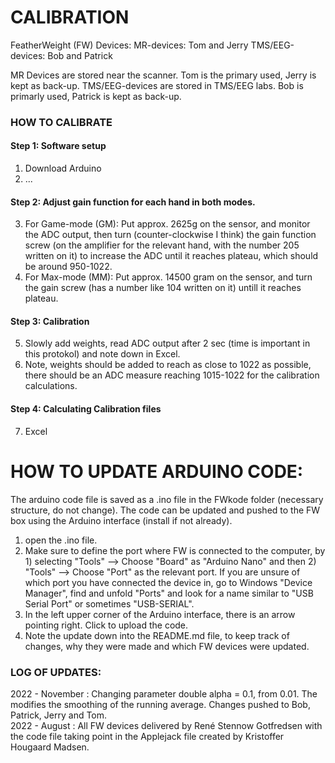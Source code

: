 # CALIBRATION 
FeatherWeight (FW) Devices: 
MR-devices: Tom and Jerry 
TMS/EEG-devices: Bob and Patrick 

MR Devices are stored near the scanner. Tom is the primary used, Jerry is kept as back-up. 
TMS/EEG-devices are stored in TMS/EEG labs. Bob is primarly used, Patrick is kept as back-up. 

### HOW TO CALIBRATE
#### Step 1: Software setup
1) Download Arduino 
2) ... 
#### Step 2: Adjust gain function for each hand in both modes. 
3) For Game-mode (GM): Put approx. 2625g on the sensor, and monitor the ADC output, then turn (counter-clockwise I think) the gain function screw (on the amplifier for the relevant hand, with the number 205 written on it) to increase the ADC until it reaches plateau, which should be around 950-1022.  
4) For Max-mode (MM): Put approx. 14500 gram on the sensor, and turn the gain screw (has a number like 104 written on it) untill it reaches plateau. 
#### Step 3: Calibration 
5) Slowly add weights, read ADC output after 2 sec (time is important in this protokol) and note down in Excel.  
6) Note, weights should be added to reach as close to 1022 as possible, there should be an ADC measure reaching 1015-1022 for the calibration calculations. 
#### Step 4: Calculating Calibration files 
7) Excel



# HOW TO UPDATE ARDUINO CODE: 
The arduino code file is saved as a .ino file in the FWkode folder (necessary structure, do not change). 
The code can be updated and pushed to the FW box using the Arduino interface (install if not already). 

1) open the .ino file. 
2) Make sure to define the port where FW is connected to the computer, by 1) selecting "Tools" --> Choose "Board" as "Arduino Nano" and then 2) "Tools" --> Choose "Port" as the relevant port. If you are unsure of which port you have connected the device in, go to Windows "Device Manager", find and unfold "Ports" and look for a name similar to "USB Serial Port" or sometimes "USB-SERIAL". 
3) In the left upper corner of the Arduino interface, there is an arrow pointing right. Click to upload the code. 
4) Note the update down into the README.md file, to keep track of changes, why they were made and which FW devices were updated.


### LOG OF UPDATES: 
2022 - November : Changing parameter double alpha = 0.1, from 0.01. The modifies the smoothing of the running average. Changes pushed to Bob, Patrick, Jerry and Tom.  
2022 - August : All FW devices delivered by René Stennow Gotfredsen with the code file taking point in the Applejack file created by Kristoffer Hougaard Madsen. 



